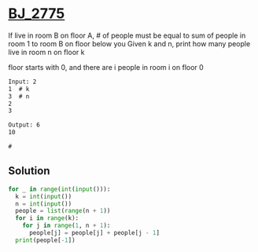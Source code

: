 # [BJ_2775](https://acmicpc.net/problem/2775)

If live in room B on floor A, # of people must be equal to sum of people in room 1 to room B on floor below you
Given k and n, print how many people live in room n on floor k

floor starts with 0, and there are i people in room i on floor 0 

```txt
Input: 2
1  # k
3  # n
2
3

Output: 6
10

# 
```

## Solution

```py
for _ in range(int(input())):
  k = int(input())
  n = int(input())
  people = list(range(n + 1))
  for i in range(k):
    for j in range(1, n + 1):
      people[j] = people[j] + people[j - 1]
  print(people[-1])
```
